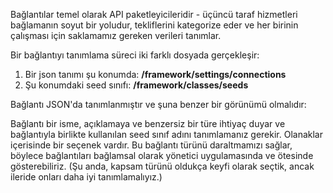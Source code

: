 Bağlantılar temel olarak API paketleyicileridir - üçüncü taraf hizmetleri bağlamanın soyut bir yoludur, tekliflerini kategorize eder ve her birinin çalışması için saklamamız gereken verileri tanımlar.

Bir bağlantıyı tanımlama süreci iki farklı dosyada gerçekleşir:

1. Bir json tanımı şu konumda: **/framework/settings/connections**
2. Şu konumdaki seed sınıfı: **/framework/classes/seeds**

Bağlantı JSON'da tanımlanmıştır ve şuna benzer bir görünümü olmalıdır:

 <script src="https://gist.github.com/jessevondoom/2908c44b88db934aeec5.js"></script>
 
 Bağlantı bir isme, açıklamaya ve benzersiz bir türe ihtiyaç duyar ve bağlantıyla birlikte kullanılan seed sınıf adını tanımlamanız gerekir. Olanaklar içerisinde bir seçenek vardır. Bu bağlantı türünü daraltmamızı sağlar, böylece bağlantıları bağlamsal olarak yönetici uygulamasında ve ötesinde gösterebiliriz. (Şu anda, kapsam türünü oldukça keyfi olarak seçtik, ancak ileride onları daha iyi tanımlamalıyız.)
